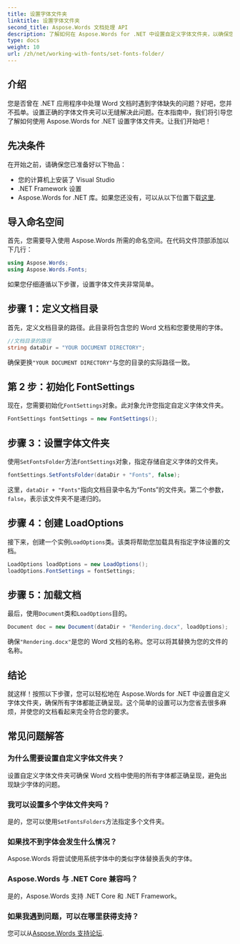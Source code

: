 ```yaml
---
title: 设置字体文件夹
linktitle: 设置字体文件夹
second_title: Aspose.Words 文档处理 API
description: 了解如何在 Aspose.Words for .NET 中设置自定义字体文件夹，以确保您的 Word 文档正确呈现且不会缺少字体。
type: docs
weight: 10
url: /zh/net/working-with-fonts/set-fonts-folder/
---
```

## 介绍

您是否曾在 .NET 应用程序中处理 Word 文档时遇到字体缺失的问题？好吧，您并不孤单。设置正确的字体文件夹可以无缝解决此问题。在本指南中，我们将引导您了解如何使用 Aspose.Words for .NET 设置字体文件夹。让我们开始吧！

## 先决条件

在开始之前，请确保您已准备好以下物品：

- 您的计算机上安装了 Visual Studio
- .NET Framework 设置
- Aspose.Words for .NET 库。如果您还没有，可以从以下位置下载[这里](https://releases.aspose.com/words/net/).

## 导入命名空间

首先，您需要导入使用 Aspose.Words 所需的命名空间。在代码文件顶部添加以下几行：

```csharp
using Aspose.Words;
using Aspose.Words.Fonts;
```

如果您仔细遵循以下步骤，设置字体文件夹非常简单。

## 步骤 1：定义文档目录

首先，定义文档目录的路径。此目录将包含您的 Word 文档和您要使用的字体。

```csharp
//文档目录的路径
string dataDir = "YOUR DOCUMENT DIRECTORY";
```

确保更换`"YOUR DOCUMENT DIRECTORY"`与您的目录的实际路径一致。

## 第 2 步：初始化 FontSettings

现在，您需要初始化`FontSettings`对象。此对象允许您指定自定义字体文件夹。

```csharp
FontSettings fontSettings = new FontSettings();
```

## 步骤 3：设置字体文件夹

使用`SetFontsFolder`方法`FontSettings`对象，指定存储自定义字体的文件夹。

```csharp
fontSettings.SetFontsFolder(dataDir + "Fonts", false);
```

这里，`dataDir + "Fonts"`指向文档目录中名为“Fonts”的文件夹。第二个参数，`false`，表示该文件夹不是递归的。

## 步骤 4：创建 LoadOptions

接下来，创建一个实例`LoadOptions`类。该类将帮助您加载具有指定字体设置的文档。

```csharp
LoadOptions loadOptions = new LoadOptions();
loadOptions.FontSettings = fontSettings;
```

## 步骤 5：加载文档

最后，使用`Document`类和`LoadOptions`目的。

```csharp
Document doc = new Document(dataDir + "Rendering.docx", loadOptions);
```

确保`"Rendering.docx"`是您的 Word 文档的名称。您可以将其替换为您的文件的名称。

## 结论

就这样！按照以下步骤，您可以轻松地在 Aspose.Words for .NET 中设置自定义字体文件夹，确保所有字体都能正确呈现。这个简单的设置可以为您省去很多麻烦，并使您的文档看起来完全符合您的要求。

## 常见问题解答

### 为什么需要设置自定义字体文件夹？
设置自定义字体文件夹可确保 Word 文档中使用的所有字体都正确呈现，避免出现缺少字体的问题。

### 我可以设置多个字体文件夹吗？
是的，您可以使用`SetFontsFolders`方法指定多个文件夹。

### 如果找不到字体会发生什么情况？
Aspose.Words 将尝试使用系统字体中的类似字体替换丢失的字体。

### Aspose.Words 与 .NET Core 兼容吗？
是的，Aspose.Words 支持 .NET Core 和 .NET Framework。

### 如果我遇到问题，可以在哪里获得支持？
您可以从[Aspose.Words 支持论坛](https://forum.aspose.com/c/words/8).